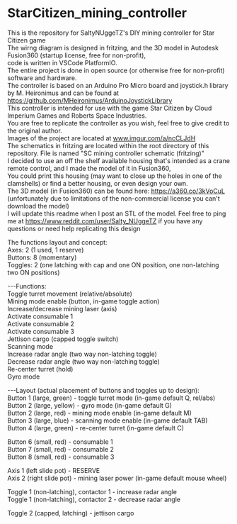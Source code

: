 # StarCitizen_mining_controller  
This is the repository for SaltyNUggeTZ's DIY mining controller for Star Citizen game  
The wirng diagram is designed in fritzing, and the 3D model in Autodesk Fusion360 (startup license, free for non-profit),  
code is written in VSCode PlatformIO.  
The entire project is done in open source (or otherwise free for non-profit) software and hardware.  
The controller is based on an Arduino Pro Micro board and joystick.h library by M. Heironimus and can be found at   
https://github.com/MHeironimus/ArduinoJoystickLibrary  
This controller is intended for use with the game Star Citizen by Cloud Imperium Games and Roberts Space Industries.  
You are free to replicate the controller as you wish, feel free to give credit to the original author.  
Images of the project are located at www.imgur.com/a/ncCLJdH  
The schematics in fritzing are located within the root directory of this repository. File is named "SC mining controller schematic (fritzing)"  
I decided to use an off the shelf available housing that's intended as a crane remote control, and I made the model of it in Fusion360,  
You could print this housing (may want to close up the holes in one of the clamshells) or find a better housing, or even design your own.  
The 3D model (in Fusion360) can be found here: https://a360.co/3kVoCuL (unfortunately due to limitations of the non-commercial license you can't download the model)  
I will update this readme when I post an STL of the model.
Feel free to ping me at https://www.reddit.com/user/Salty_NUggeTZ if you have any questions or need help replicating this design  

The functions layout and concept:  
Axes: 2 (1 used, 1 reserve)  
Buttons: 8 (momentary)  
Toggles: 2 (one latching with cap and one ON position, one non-latching two ON positions)  

---Functions:  
Toggle turret movement (relative/absolute)  
Mining mode enable (button, in-game toggle action)  
Increase/decrease mining laser (axis)  
Activate consumable 1  
Activate consumable 2  
Activate consumable 3  
Jettison cargo (capped toggle switch)  
Scanning mode  
Increase radar angle (two way non-latching toggle)  
Decrease radar angle (two way non-latching toggle)  
Re-center turret (hold)  
Gyro mode  

---Layout (actual placement of buttons and toggles up to design):  
Button 1 (large, green) - toggle turret mode (in-game default Q, rel/abs)  
Button 2 (large, yellow) - gyro mode (in-game default G)  
Button 2 (large, red) - mining mode enable (in-game default M)  
Button 3 (large, blue) - scanning mode enable (in-game default TAB)  
Button 4 (large, green) - re-center turret (in-game default C)  

Button 6 (small, red) - consumable 1  
Button 7 (small, red) - consumable 2  
Button 8 (small, red) - consumable 3  

Axis 1 (left slide pot) - RESERVE  
Axis 2 (right slide pot) - mining laser power (in-game default mouse wheel)  

Toggle 1 (non-latching), contactor 1 - increase radar angle  
Toggle 1 (non-latching), contactor 2 - decrease radar angle  

Toggle 2 (capped, latching) - jettison cargo  
